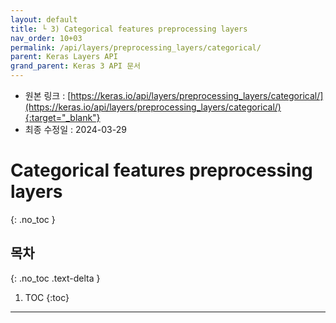 ```yaml
---
layout: default
title: └ 3) Categorical features preprocessing layers
nav_order: 10+03
permalink: /api/layers/preprocessing_layers/categorical/
parent: Keras Layers API
grand_parent: Keras 3 API 문서
---
```


* 원본 링크 : [https://keras.io/api/layers/preprocessing_layers/categorical/](https://keras.io/api/layers/preprocessing_layers/categorical/){:target="_blank"}
* 최종 수정일 : 2024-03-29

# Categorical features preprocessing layers
{: .no_toc }

## 목차
{: .no_toc .text-delta }

1. TOC
{:toc}

---

